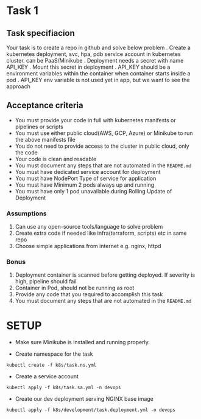 # Task 1

## Task specifiacion

Your task is to create a repo in github and solve below problem
. Create a kubernetes deployment, svc, hpa, pdb service account in kubernetes cluster. can be
PaaS/Minikube
. Deployment needs a secret with name API_KEY
. Mount this secret in deployment
. API_KEY should be a environment variables within the container when container starts inside a pod
. API_KEY env variable is not used yet in app, but we want to see the approach

## Acceptance criteria

- You must provide your code in full with kubernetes manifests or pipelines or scripts
- You must use either public cloud(AWS, GCP, Azure) or Minikube to run the above manifests file
- You do not need to provide access to the cluster in public cloud, only the code
- Your code is clean and readable
- You must document any steps that are not automated in the `README.md`
- You must have dedicated service account for deployment
- You must have NodePort Type of service for application
- You must have Minimum 2 pods always up and running
- You must have only 1 pod unavailable during Rolling Update of Deployment

### Assumptions

1. Can use any open-source tools/language to solve problem
2. Create extra code if needed like infra(terraform, scripts) etc in same repo
3. Choose simple applications from internet e.g. nginx, httpd

### Bonus

1. Deployment container is scanned before getting deployed. If severity is high, pipeline should fail
2. Container in Pod, should not be running as root
3. Provide any code that you required to accomplish this task
4. You must document any steps that are not automated in the `README.md`

# SETUP

- Make sure Minikube is installed and running properly.

- Create namespace for the task

```
kubectl create -f k8s/task.ns.yml
```

- Create a service account

```
kubectl apply -f k8s/task.sa.yml -n devops
```

- Create our dev deployment serving NGINX base image

```
kubectl apply -f k8s/development/task.deployment.yml -n devops
```

